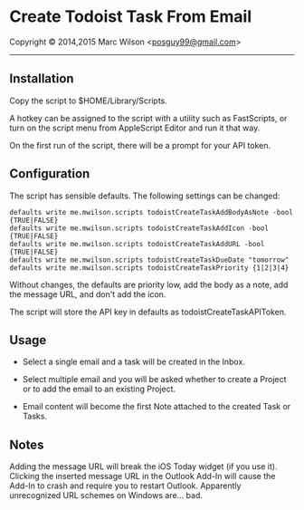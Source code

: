 Create Todoist Task From Email
==============================

Copyright &copy; 2014,2015 Marc Wilson <<posguy99@gmail.com>>

---


Installation
------------

Copy the script to $HOME/Library/Scripts.

A hotkey can be assigned to the script with a utility such as FastScripts, or turn on the script menu from AppleScript Editor and run it that way.

On the first run of the script, there will be a prompt for your API token.


Configuration
-------------

The script has sensible defaults.  The following settings can be changed:

    defaults write me.mwilson.scripts todoistCreateTaskAddBodyAsNote -bool {TRUE|FALSE}
    defaults write me.mwilson.scripts todoistCreateTaskAddIcon -bool {TRUE|FALSE}
    defaults write me.mwilson.scripts todoistCreateTaskAddURL -bool {TRUE|FALSE}
    defaults write me.mwilson.scripts todoistCreateTaskDueDate "tomorrow"
    defaults write me.mwilson.scripts todoistCreateTaskPriority {1|2|3|4}

Without changes, the defaults are priority low, add the body as a note, add the message URL, and don't add the icon.

The script will store the API key in defaults as todoistCreateTaskAPIToken.


Usage
-----

* Select a single email and a task will be created in the Inbox.
	
* Select multiple email and you will be asked whether to create a Project or to add the email to an existing Project.
	
* Email content will become the first Note attached to the created Task or Tasks.


Notes
------

Adding the message URL will break the iOS Today widget (if you use it).  Clicking the inserted message URL in the Outlook
Add-In will cause the Add-In to crash and require you to restart Outlook.  Apparently unrecognized URL schemes on Windows
are... bad.


